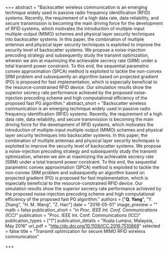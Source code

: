+++
abstract = "Backscatter wireless communication is an emerging technique widely used in passive radio frequency identification (RFID) systems. Recently, the requirement of a high data rate, data reliability, and secure transmission is becoming the main driving force for the development of RFID systems, which motivates the introduction of multiple-input multiple-output (MIMO) schemes and physical layer security techniques into backscatter systems. In this paper, the combination of multiple antennas and physical layer security techniques is exploited to improve the security level of backscatter systems. We propose a noise-injection precoding strategy and subsequently study the transmit optimization, wherein we aim at maximizing the achievable secrecy rate (SRM) under a total transmit power constraint. To this end, the sequential parametric convex approximation (SPCA) method is exploited to tackle the non-convex SRM problem and subsequently an algorithm based on projected gradient (PG) is proposed for fast implementation, which is especially beneficial to the resource-constrained RFID device. Our simulation results show the superior secrecy rate performance achieved by the proposed noise-injection precoding scheme and high computational efficiency of the proposed fast PG algorithm."
abstract_short = "Backscatter wireless communication is an emerging technique widely used in passive radio frequency identification (RFID) systems. Recently, the requirement of a high data rate, data reliability, and secure transmission is becoming the main driving force for the development of RFID systems, which motivates the introduction of multiple-input multiple-output (MIMO) schemes and physical layer security techniques into backscatter systems. In this paper, the combination of multiple antennas and physical layer security techniques is exploited to improve the security level of backscatter systems. We propose a noise-injection precoding strategy and subsequently study the transmit optimization, wherein we aim at maximizing the achievable secrecy rate (SRM) under a total transmit power constraint. To this end, the sequential parametric convex approximation (SPCA) method is exploited to tackle the non-convex SRM problem and subsequently an algorithm based on projected gradient (PG) is proposed for fast implementation, which is especially beneficial to the resource-constrained RFID device. Our simulation results show the superior secrecy rate performance achieved by the proposed noise-injection precoding scheme and high computational efficiency of the proposed fast PG algorithm."
authors = ["**Q. Yang**", "Y. Zhang", "H. M. Wang", "Z. Han"]
date = "2016-05-01"
image_preview = ""
math = false
publication_short = "in *Proc. IEEE Int. Conf. Communications (ICC)*"
publication = "Proc. IEEE Int. Conf. Communications (ICC)"
publication_types = ["1"]
publication_details = "Kuala Lumpur, Malaysia, May 2016"
url_pdf = "http://dx.doi.org/10.1109/ICC.2016.7510869"
selected = false
title = "Transmit optimization for secure MIMO RFID wireless communication"


+++